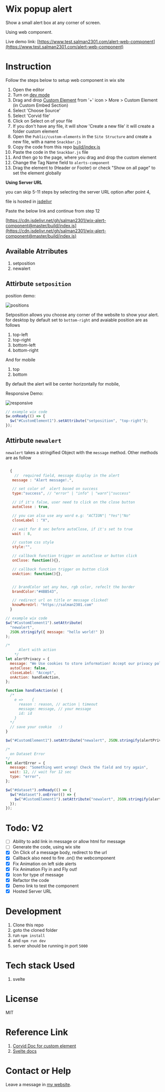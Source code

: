 # Wix popup alert

Show a small alert box at any corner of screen.

Using web component.

Live demo link: [https://www.test.salman2301.com/alert-web-component](https://www.test.salman2301.com/alert-web-component)

# Instruction

Follow the steps below to setup web component in wix site

1. Open the editor
2. Turn on [dev mode](https://support.wix.com/en/article/about-corvid-by-wix#to-enable-corvid-on-your-site)
3. Drag and drop [Custom Element](https://support.wix.com/en/article/corvid-about-custom-elements-8253009) from '+' icon > More > Custom Element (in Custom Embed Section)
4. Select 'Choose Source'
5. Select 'Corvid file'
6. Click on Select on of your file
7. If you don't have any file, it will show 'Create a new file' it will create a folder custom element
8. Open the `Public/custom-elements` in the `Site Structure` and create a new file, with a name `Snackbar.js`
9. Copy the code from this repo [build/index.js](build/index.js)
10. Paste the code in the `Snackbar.js` file
11. And then go to the page, where you drag and drop the custom element
12. Change the Tag Name field to `alerts-component`
13. Drag the element to (Header or Footer) or check "Show on all page" to set the element globally

**Using Server URL**

you can skip 5-11 steps by selecting the server URL option after point 4,

file is hosted in [jsdelivr](https://www.jsdelivr.com/)

Paste the below link and continue from step 12

[https://cdn.jsdelivr.net/gh/salman2301/wix-alert-component@master/build/index.js](https://cdn.jsdelivr.net/gh/salman2301/wix-alert-component@master/build/index.js)

## Available Atrributes

1. setposition
2. newalert

## Attirbute `setposition`

position demo:

![positions](/readmeDoc/position.gif)

Setposition allows you choose any corner of the website to show your alert. for desktop by default set to `bottom-right` and avaiable position are as follows

1. top-left
2. top-right
3. bottom-left
4. bottom-right

And for mobile

1. top
2. bottom

By default the alert will be center horizontally for mobile,

Responsive Demo:

![responsive](/readmeDoc/responsive.gif)

```js
// example wix code
$w.onReady(() => {
  $w("#CustomElement1").setAttribute("setposition", "top-right");
});
```

## Attirbute `newalert`

`newalert` takes a stringified Object with the `message` method.
Other methods are as follow

```js

  {
    //  required field, message display in the alert
   message : "Alert message!.",

   // set color of  alert based on success
   type:"success", // "error" | "info" | "warn"|"success"

   // if it's false, user need to click on the close button
   autoClose : true,

   // you can also use any word e.g: "ACTION"| "Yes"|"No"
   closeLabel : "X",

   // wait for 8 sec before autoClose, if it's set to true
   wait : 8,

   // custom css style
   style:"",

   // callback function trigger on autoClose or button click
   onClose: function(){},

   // callback function trigger on button click
   onAction: function(){},


   // brandColor set any hex, rgb color, refeclt the border
   brandColor:"#4BB543",

   // redirect url on title or message clicked!
   knowMoreUrl: "https://salman2301.com"
  }

```

```js
// example wix code
$w("#CustomElement1").setAttribute(
  "newalert",
  JSON.stringify({ message: "hello world!" })
);
```

```js
/*
      Alert with action
    */
let alertPrivacy = {
  message: "We Use cookies to store information! Accept our privacy policy!",
  autoClose: false,
  closeLabel: "Accept",
  onAction: handleAction,
};

function handleAction(e) {
  /*
    e => 	{
      reason : reason, // action | timeout
      message: message, // your message
      id: id
    }
  */
  // save your cookie	:)
}

$w("#CustomElement1").setAttribute("newalert", JSON.stringify(alertPrivacy));

```

```js
/*
  on Dataset Error
*/
let alertError = {
  message: "Something went wrong! Check the field and try again",
  wait: 12, // wait for 12 sec
  type: "error",
};

$w("#dataset").onReady(() => {
  $w("#dataset").onError(() => {
    $w("#CustomElement1").setAttribute("newalert", JSON.stringify(alertError));
  });
});
```

# Todo: V2

- [ ] Ability to add link in message or allow html for message
- [ ] Generate the code, using wix site
- [x] On Click of a message body, redirect to the url
- [x] Callback also need to fire .on() the webcomponent
- [x] Fix Animation on left side alerts
- [x] Fix Animation Fly in and Fly out!
- [x] Icon for type of message
- [x] Refactor the code
- [x] Demo link to test the component
- [x] Hosted Server URL

# Development

1. Clone this repo
2. goto the cloned folder
3. run `npm install`
4. and `npm run dev`
5. server should be running in port `5000`

# Tech stack Used

1. svelte

# License

MIT

# Reference Link

1. [Corvid Doc for custom element](https://www.wix.com/corvid/reference/$w.CustomElement.html)
2. [Svelte docs](https://svelte.dev/docs)

# Contact or Help

Leave a message in [my website](https://salman2301.com).